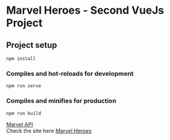 # Marvel Heroes - Second VueJs Project

## Project setup
```
npm install
```

### Compiles and hot-reloads for development
```
npm run serve
```

### Compiles and minifies for production
```
npm run build
```

[Marvel API](https://developer.marvel.com/documentation/generalinfo)
<br>
Check the site here [Marvel Heroes](https://yash-marvelheroes.netlify.app/)